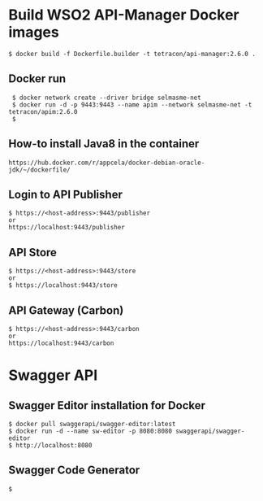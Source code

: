 # Build WSO2 API-Manager Docker images

    $ docker build -f Dockerfile.builder -t tetracon/api-manager:2.6.0 .

## Docker run

	 $ docker network create --driver bridge selmasme-net
	 $ docker run -d -p 9443:9443 --name apim --network selmasme-net -t tetracon/apim:2.6.0
     $ 

## How-to install Java8 in the container

    https://hub.docker.com/r/appcela/docker-debian-oracle-jdk/~/dockerfile/

## Login to API Publisher

    $ https://<host-address>:9443/publisher
    or
    https://localhost:9443/publisher
    
## API Store

    $ https://<host-address>:9443/store
    or
    $ https://localhost:9443/store

## API Gateway (Carbon)

    $ https://<host-address>:9443/carbon
    or
    https://localhost:9443/carbon

# Swagger API

## Swagger Editor installation for Docker

    $ docker pull swaggerapi/swagger-editor:latest
    $ docker run -d --name sw-editor -p 8080:8080 swaggerapi/swagger-editor
    $ http://localhost:8080

## Swagger Code Generator

    $ 